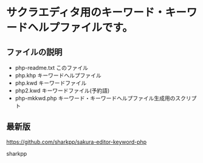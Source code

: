 サクラエディタ用のキーワード・キーワードヘルプファイルです。
============================================================

ファイルの説明
--------------

* php-readme.txt
  このファイル
* php.khp
  キーワードヘルプファイル
* php.kwd
  キーワードファイル
* php2.kwd
  キーワードファイル(予約語)
* php-mkkwd.php
  キーワード・キーワードヘルプファイル生成用のスクリプト

最新版
------

https://github.com/sharkpp/sakura-editor-keyword-php

sharkpp
